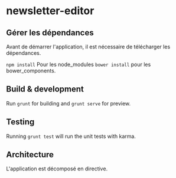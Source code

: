 # newsletter-editor


## Gérer les dépendances

Avant de démarrer l'application, il est nécessaire de télécharger les dépendances.

`npm install` Pour les node_modules
`bower install` pour les bower_components.


## Build & development

Run `grunt` for building and `grunt serve` for preview.

## Testing

Running `grunt test` will run the unit tests with karma.


## Architecture

L'application est décomposé en directive.